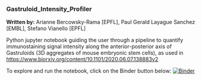 ### Gastruloid_Intensity_Profiler
__Written by:__ Arianne Bercowsky-Rama [EPFL], Paul Gerald Layague Sanchez [EMBL], Stefano Vianello [EPFL]

Python jupyter notebook guiding the user through a pipeline to quantify immunostaining signal intensity along the anterior-posterior axis of Gastruloids (3D aggregates of mouse embryonic stem cells), as used in https://www.biorxiv.org/content/10.1101/2020.06.07.138883v2

To explore and run the notebook, click on the Binder button below:
[![Binder](https://mybinder.org/badge_logo.svg)](https://mybinder.org/v2/gh/StefanoVianello/Gastruloid_Intensity_Profiler/HEAD)


